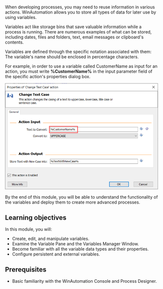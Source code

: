When developing processes, you may need to reuse information in various actions. WinAutomation allows you to store all types of data for later use by using variables.

Variables act like storage bins that save valuable information while a process is running. There are numerous examples of what can be stored, including dates, files and folders, text, email messages or clipboard's contents.

Variables are defined through the specific notation associated with them: The variable's name should be enclosed in percentage characters. 

For example, in order to use a variable called CustomerName as input for an action, you must write **%CustomerName%** in the input parameter field of the specific action's properties dialog box.

![The Change Text Case action's properties dialog.](..\media\change-text-case-action-properties.png)

By the end of this module, you will be able to understand the functionality of the variables and deploy them to create more advanced processes. 

## Learning objectives

In this module, you will: 

- Create, edit, and manipulate variables.
- Examine the Variable Pane and the Variables Manager Window.
- Become familiar with all the variable data types and their properties.
- Configure persistent and external variables. 

## Prerequisites 

- Basic familiarity with the WinAutomation Console and Process Designer.